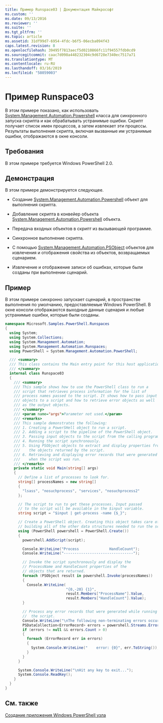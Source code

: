 ```yaml
---
title: Пример Runspace03 | Документация Майкрософт
ms.custom: ''
ms.date: 09/13/2016
ms.reviewer: ''
ms.suite: ''
ms.tgt_pltfrm: ''
ms.topic: article
ms.assetid: 31df99d7-6954-4fdc-b6f5-06ecba094f43
caps.latest.revision: 8
ms.openlocfilehash: 39495f7813aecf5d0210866fc11f94557fdb0cd9
ms.sourcegitcommit: caac7d098a448232304c9d6728e7340ec7517a71
ms.translationtype: MT
ms.contentlocale: ru-RU
ms.lasthandoff: 03/16/2019
ms.locfileid: "58059003"
---
```

# <a name="runspace03-sample"></a>Пример Runspace03

В этом примере показано, как использовать [System.Management.Automation.Powershell](/dotnet/api/system.management.automation.powershell) класса для синхронного запуска скрипта и как обрабатывать устранимые ошибки. Скрипт получает список имен процессов, а затем извлекает эти процессы. Результаты выполнения скрипта, включая вызванные им устранимые ошибки, отображаются в окне консоли.

## <a name="requirements"></a>Требования

В этом примере требуется Windows PowerShell 2.0.

## <a name="demonstrates"></a>Демонстрация

В этом примере демонстрируется следующее.

- Создание [System.Management.Automation.Powershell](/dotnet/api/system.management.automation.powershell) объект для выполнения скрипта.

- Добавление скрипта в конвейер объекта [System.Management.Automation.Powershell](/dotnet/api/system.management.automation.powershell) объекта.

- Передача входных объектов в скрипт из вызывающей программе.

- Синхронное выполнение скрипта.

- С помощью [System.Management.Automation.PSObject](/dotnet/api/System.Management.Automation.PSObject) объектов для извлечения и отображения свойства из объектов, возвращаемых сценарием.

- Извлечение и отображение записи об ошибках, которые были созданы при выполнении сценарий.

## <a name="example"></a>Пример

В этом примере синхронно запускает сценарий, в пространстве выполнения по умолчанию, предоставляемые Windows PowerShell. В окне консоли отображаются выходные данные сценария и любые устранимые ошибки, которые были созданы.

```csharp
namespace Microsoft.Samples.PowerShell.Runspaces
{
  using System;
  using System.Collections;
  using System.Management.Automation;
  using System.Management.Automation.Runspaces;
  using PowerShell = System.Management.Automation.PowerShell;

  /// <summary>
  /// This class contains the Main entry point for this host application.
  /// </summary>
  internal class Runspace03
  {
    /// <summary>
    /// This sample shows how to use the PowerShell class to run a
    /// script that retrieves process information for the list of
    /// process names passed to the script. It shows how to pass input
    /// objects to a script and how to retrieve error objects as well
    /// as the output objects.
    /// </summary>
    /// <param name="args">Parameter not used.</param>
    /// <remarks>
    /// This sample demonstrates the following:
    /// 1. Creating a PowerSHell object to run a script.
    /// 2. Adding a script to the pipeline of the PowerShell object.
    /// 3. Passing input objects to the script from the calling program.
    /// 4. Running the script synchronously.
    /// 5. Using PSObject objects to extract and display properties from
    ///    the objects returned by the script.
    /// 6. Retrieving and displaying error records that were generated
    ///    when the script was run.
    /// </remarks>
    private static void Main(string[] args)
    {
      // Define a list of processes to look for.
      string[] processNames = new string[]
      {
        "lsass", "nosuchprocess", "services", "nosuchprocess2"
      };

      // The script to run to get these processes. Input passed
      // to the script will be available in the $input variable.
      string script = "$input | get-process -name {$_}";

      // Create a PowerShell object. Creating this object takes care of
      // building all of the other data structures needed to run the script.
      using (PowerShell powershell = PowerShell.Create())
      {
        powershell.AddScript(script);

        Console.WriteLine("Process              HandleCount");
        Console.WriteLine("--------------------------------");

        // Invoke the script synchronously and display the
        // ProcessName and HandleCount properties of the
        // objects that are returned.
        foreach (PSObject result in powershell.Invoke(processNames))
        {
          Console.WriteLine(
                            "{0,-20} {1}",
                            result.Members["ProcessName"].Value,
                            result.Members["HandleCount"].Value);
        }

        // Process any error records that were generated while running
        //  the script.
        Console.WriteLine("\nThe following non-terminating errors occurred:\n");
        PSDataCollection<ErrorRecord> errors = powershell.Streams.Error;
        if (errors != null && errors.Count > 0)
        {
          foreach (ErrorRecord err in errors)
          {
            System.Console.WriteLine("    error: {0}", err.ToString());
          }
        }
      }

      System.Console.WriteLine("\nHit any key to exit...");
      System.Console.ReadKey();
    }
  }
}
```

## <a name="see-also"></a>См. также

[Создание приложения Windows PowerShell узла](./writing-a-windows-powershell-host-application.md)